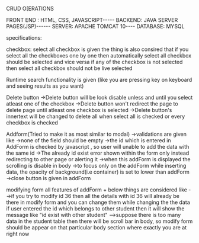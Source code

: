 CRUD O[ERATIONS 

FRONT END : HTML, CSS, JAVASCRIPT-----
BACKEND: JAVA SERVER PAGES(JSP)------
SERVER: APACHE TOMCAT 10----
DATABASE: MYSQL


specifications:

checkbox:
   select all checkbox is given
   the thing is also consired that if you select all the checkboxes one by one then automatically select all checkbox should be selected
   and vice versa if any of the checkbox is not selected then select all checkbox should not be live selected

Runtime search functionality is given
	(like you are pressing key on keyboard and seeing results as you want)


Delete button
  ->Delete button will be look disable unless and until you select atleast one  of the checkbox
  ->Delete button won't redirect the page to delete page until atleast one checkbox is selected
  ->Delete button's innertext will be changed to delete all when select all is checked or every checkbox is checked

Addform(Tried to make it as most similar to modal)
  ->validations are given like
        ->none of the field should be empty
        ->the id which is entered in AddForm is checked by javascript , so user will unable to add 
          the data with the same id
        ->The already id exist error shown within the form only instead redirecting to other page or alerting it
   ->when this addForm is displayed the scrolling is disable in body
   ->to focus only on the addForm while inserting data, the opacity of background(i.e container) is set to lower than addForm
   ->close button is given in addForm

modifying form
  all features of addForm + below things are considered like
  -->if you try to modify id 36 then all the details with id 36 will already be there in modify form and you can change them
     while changing the the data if user entered the id which belongs to other student then it will show the message like "id exist with other student"
  -->suppose there is too many data in the student table then there will be scroll bar in body, so modify form should be appear on that particular body section 
    where exactly you are at right now


       
